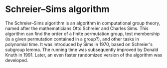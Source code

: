 # Schreier–Sims algorithm


The Schreier–Sims algorithm is an algorithm in computational group theory, named after the mathematicians Otto Schreier and Charles Sims. This algorithm can find the order of a finite permutation group, test membership (is a given permutation contained in a group?), and other tasks in polynomial time. It was introduced by Sims in 1970, based on Schreier's subgroup lemma. The running time was subsequently improved by Donald Knuth in 1991. Later, an even faster randomized version of the algorithm was developed.
